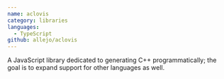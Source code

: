 ```yaml
---
name: aclovis
category: libraries
languages:
  - TypeScript
github: allejo/aclovis
---
```


A JavaScript library dedicated to generating C++ programmatically; the goal is to expand support for other languages as well.
